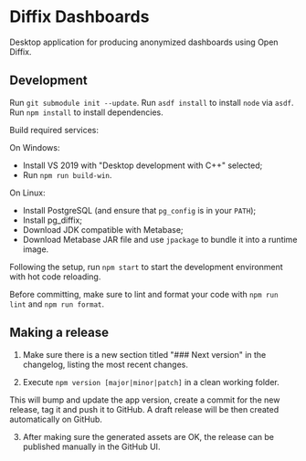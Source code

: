 # Diffix Dashboards

Desktop application for producing anonymized dashboards using Open Diffix.

## Development

Run `git submodule init --update`.
Run `asdf install` to install `node` via `asdf`.
Run `npm install` to install dependencies.

Build required services:

On Windows:

- Install VS 2019 with "Desktop development with C++" selected;
- Run `npm run build-win`.

On Linux:

- Install PostgreSQL (and ensure that `pg_config` is in your `PATH`);
- Install pg_diffix;
- Download JDK compatible with Metabase;
- Download Metabase JAR file and use `jpackage` to bundle it into a runtime image.

Following the setup, run `npm start` to start the development environment with hot code reloading.

Before committing, make sure to lint and format your code with `npm run lint` and `npm run format`.

## Making a release

1. Make sure there is a new section titled "### Next version" in the changelog, listing the most recent changes.

2. Execute `npm version [major|minor|patch]` in a clean working folder.

This will bump and update the app version, create a commit for the new release, tag it and push it to GitHub.
A draft release will be then created automatically on GitHub.

3. After making sure the generated assets are OK, the release can be published manually in the GitHub UI.
